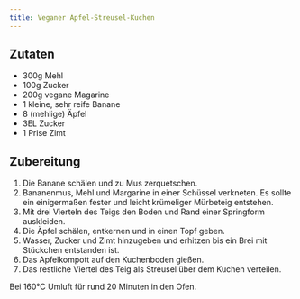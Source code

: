 ```yaml
---
title: Veganer Apfel-Streusel-Kuchen
---
```

## Zutaten
* 300g Mehl
* 100g Zucker
* 200g vegane Magarine
* 1 kleine, sehr reife Banane
* 8 (mehlige) Äpfel
* 3EL Zucker
* 1 Prise Zimt

## Zubereitung
1. Die Banane schälen und zu Mus zerquetschen.
1. Bananenmus, Mehl und Margarine in einer Schüssel verkneten. Es sollte ein einigermaßen fester und leicht krümeliger Mürbeteig entstehen.
1. Mit drei Vierteln des Teigs den Boden und Rand einer Springform auskleiden.
1. Die Äpfel schälen, entkernen und in einen Topf geben.
1. Wasser, Zucker und Zimt hinzugeben und erhitzen bis ein Brei mit Stückchen entstanden ist.
1. Das Apfelkompott auf den Kuchenboden gießen.
1. Das restliche Viertel des Teig als Streusel über dem Kuchen verteilen.

Bei 160°C Umluft für rund 20 Minuten in den Ofen.
